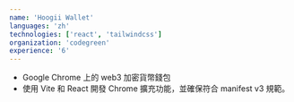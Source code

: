 ```yaml
---
name: 'Hoogii Wallet'
languages: 'zh'
technologies: ['react', 'tailwindcss']
organization: 'codegreen'
experience: '6'
---
```


- Google Chrome 上的 web3 加密貨幣錢包
- 使用 Vite 和 React 開發 Chrome 擴充功能，並確保符合 manifest v3 規範。
